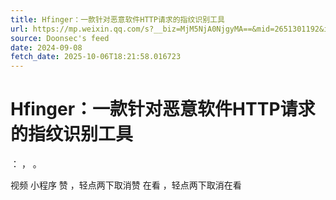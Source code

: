 ```yaml
---
title: Hfinger：一款针对恶意软件HTTP请求的指纹识别工具
url: https://mp.weixin.qq.com/s?__biz=MjM5NjA0NjgyMA==&mid=2651301192&idx=4&sn=2420d0e52d7395ddc78557379ecbb60f
source: Doonsec's feed
date: 2024-09-08
fetch_date: 2025-10-06T18:21:58.016723
---
```


# Hfinger：一款针对恶意软件HTTP请求的指纹识别工具

：
，
。

视频
小程序
赞
，轻点两下取消赞
在看
，轻点两下取消在看
